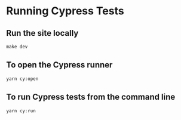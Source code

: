 # Running Cypress Tests

## Run the site locally
```
make dev
```

## To open the Cypress runner
```
yarn cy:open
```

## To run Cypress tests from the command line
```
yarn cy:run
```